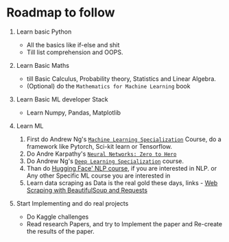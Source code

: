 # Roadmap to follow

1. Learn basic Python

   - All the basics like if-else and shit
   - Till list comprehension and OOPS.

2. Learn Basic Maths

   - till Basic Calculus, Probability theory, Statistics and Linear Algebra.
   - (Optional) do the `Mathematics for Machine Learning` book

3. Learn Basic ML developer Stack

   - Learn Numpy, Pandas, Matplotlib

4. Learn ML

   1. First do Andrew Ng's [`Machine Learning Specialization`](https://www.coursera.org/specializations/machine-learning-introduction#courses)
      Course, do a framework like Pytorch, Sci-kit learn or Tensorflow.
   2. Do Andre Karpathy's [`Neural Networks: Zero to Hero`](https://www.youtube.com/playlist?list=PLAqhIrjkxbuWI23v9cThsA9GvCAUhRvKZ)
   3. Do Andrew Ng's [`Deep Learning Specialization`](https://www.coursera.org/specializations/deep-learning?irgwc=1#courses) course.
   4. Than do [Hugging Face' NLP course](https://huggingface.co/learn/nlp-course/chapter1/1), if you are interested in
      NLP. or Any other Specific ML course you are interested in
   5. Learn data scraping as Data is the real gold these days, links - [Web Scraping with BeautifulSoup and Requests](https://www.youtube.com/watch?v=ng2o98k983k&pp=ygUXY29yZXkgc2NoYWZlciBiZWF1dGlmdWw%3D)

5. Start Implementing and do real projects
   - Do Kaggle challenges
   - Read research Papers, and try to Implement the paper and Re-create the results of the paper.
